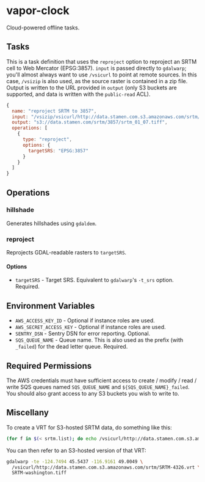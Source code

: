 # vapor-clock

Cloud-powered offline tasks.

## Tasks

This is a task definition that uses the `reproject` option to reproject an SRTM
cell to Web Mercator (EPSG:3857). `input` is passed directly to `gdalwarp`;
you'll almost always want to use `/vsicurl` to point at remote sources. In
this case, `/vsizip` is also used, as the source raster is contained in a zip
file. Output is written to the URL provided in `output` (only S3 buckets are
supported, and data is written with the `public-read` ACL).

```javascript
{
  name: "reproject SRTM to 3857",
  input: "/vsizip/vsicurl/http://data.stamen.com.s3.amazonaws.com/srtm/source/srtm_01_07.zip/srtm_01_07.tif",
  output: "s3://data.stamen.com/srtm/3857/srtm_01_07.tiff",
  operations: [
    {
      type: "reproject",
      options: {
        targetSRS: "EPSG:3857"
      }
    }
  ]
}
```

## Operations

### hillshade

Generates hillshades using `gdaldem`.

### reproject

Reprojects GDAL-readable rasters to `targetSRS`.

#### Options

* `targetSRS` - Target SRS. Equivalent to `gdalwarp`'s `-t_srs` option.
  Required.

## Environment Variables

* `AWS_ACCESS_KEY_ID` - Optional if instance roles are used.
* `AWS_SECRET_ACCESS_KEY` - Optional if instance roles are used.
* `SENTRY_DSN` - Sentry DSN for error reporting. Optional.
* `SQS_QUEUE_NAME` - Queue name. This is also used as the prefix (with
  `_failed`) for the dead letter queue. Required.

## Required Permissions

The AWS credentials must have sufficient access to create / modify / read
/ write SQS queues named `SQS_QUEUE_NAME` and `${SQS_QUEUE_NAME}_failed`. You
should also grant access to any S3 buckets you wish to write to.

## Miscellany

To create a VRT for S3-hosted SRTM data, do something like this:

```bash
(for f in $(< srtm.list); do echo /vsicurl/http://data.stamen.com.s3.amazonaws.com/srtm/3857/${f%%.zip}.tiff; done) | xargs gdalbuildvrt srtm.vrt
```

You can then refer to an S3-hosted version of that VRT:

```bash
gdalwarp -te -124.7494 45.5437 -116.9161 49.0049 \
  /vsicurl/http://data.stamen.com.s3.amazonaws.com/srtm/SRTM-4326.vrt \
  SRTM-washington.tiff
```
